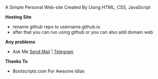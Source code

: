 A Simple Personal Web-site 
Created By Using HTML, CSS, JavaScript

**Hosting Site**
  - rename github repo to username.github.io
  - after that you can run using github or you can also add domain web

**Any problems**
 * Ask Me [ Send Mail](kalanakithmina@hotmail.com) | [ Telegram](https://t.me/kinu6)

**Thanks To**
 - Bootscripts.com For Awsome Idias
